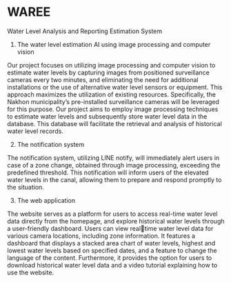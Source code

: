 # WAREE
Water Level Analysis and Reporting Estimation System

1. The water level estimation AI using image processing and computer vision

Our project focuses on utilizing image processing and computer vision to estimate water levels
by capturing images from positioned surveillance cameras every two minutes, and eliminating the need
for additional installations or the use of alternative water level sensors or equipment. This approach
maximizes the utilization of existing resources. Specifically, the Nakhon municipality’s pre-installed
surveillance cameras will be leveraged for this purpose. Our project aims to employ image processing techniques to estimate water levels and subsequently store water level data in the database. This
database will facilitate the retrieval and analysis of historical water level records.

2. The notification system

The notification system, utilizing LINE notify, will immediately alert users in case of a zone
change, obtained through image processing, exceeding the predefined threshold. This notification will
inform users of the elevated water levels in the canal, allowing them to prepare and respond promptly
to the situation.

3. The web application

The website serves as a platform for users to access real-time water level data directly from the
homepage, and explore historical water levels through a user-friendly dashboard. Users can view realtime water level data for various camera locations, including zone information. It features a dashboard
that displays a stacked area chart of water levels, highest and lowest water levels based on specified
dates, and a feature to change the language of the content. Furthermore, it provides the option for users
to download historical water level data and a video tutorial explaining how to use the website.
